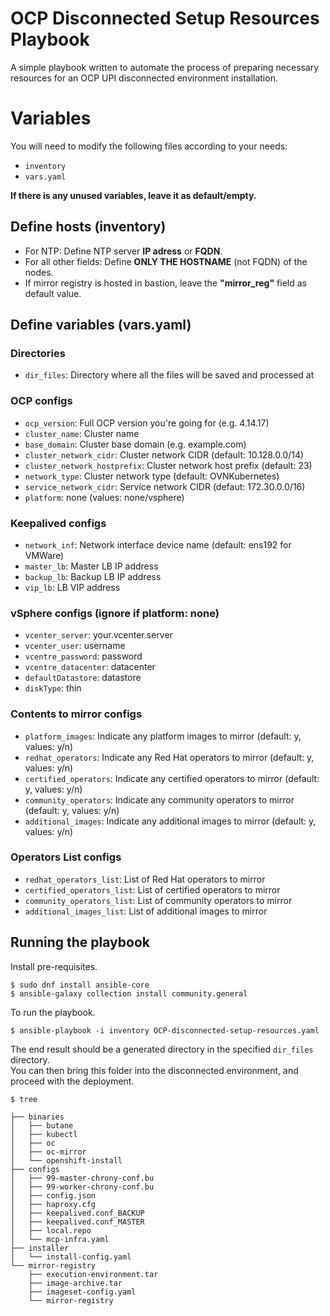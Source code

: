 # OCP Disconnected Setup Resources Playbook
A simple playbook written to automate the process of preparing necessary resources for an OCP UPI disconnected environment installation.

# Variables
You will need to modify the following files according to your needs:
- `inventory`
- `vars.yaml`

**If there is any unused variables, leave it as default/empty.**

## Define hosts (inventory)
- For NTP: Define NTP server **IP adress** or **FQDN**.
- For all other fields: Define **ONLY THE HOSTNAME** (not FQDN) of the nodes.
- If mirror registry is hosted in bastion, leave the **"mirror_reg"** field as default value.

## Define variables (vars.yaml)
### Directories
- `dir_files`: Directory where all the files will be saved and processed at

### OCP configs
- `ocp_version`: Full OCP version you're going for (e.g. 4.14.17)
- `cluster_name`: Cluster name
- `base_domain`: Cluster base domain (e.g. example.com)
- `cluster_network_cidr`: Cluster network CIDR (default: 10.128.0.0/14)
- `cluster_network_hostprefix`: Cluster network host prefix (default: 23)
- `network_type`: Cluster network type (default: OVNKubernetes)
- `service_network_cidr`: Service network CIDR (defaut: 172.30.0.0/16)
- `platform`: none (values: none/vsphere)

### Keepalived configs
- `network_inf`: Network interface device name (default: ens192 for VMWare)
- `master_lb`: Master LB IP address
- `backup_lb`: Backup LB IP address
- `vip_lb`: LB VIP address

### vSphere configs (ignore if platform: none)
- `vcenter_server`: your.vcenter.server
- `vcenter_user`: username
- `vcentre_password`: password
- `vcentre_datacenter`: datacenter
- `defaultDatastore`: datastore
- `diskType`: thin

### Contents to mirror configs
- `platform_images`: Indicate any platform images to mirror (default: y, values: y/n)
- `redhat_operators`: Indicate any Red Hat operators to mirror (default: y, values: y/n)
- `certified_operators`: Indicate any certified operators to mirror (default: y, values: y/n)
- `community_operators`: Indicate any community operators to mirror (default: y, values: y/n)
- `additional_images`: Indicate any additional images to mirror (default: y, values: y/n) 

### Operators List configs
- `redhat_operators_list`: List of Red Hat operators to mirror
- `certified_operators_list`: List of certified operators to mirror
- `community_operators_list`: List of community operators to mirror
- `additional_images_list`: List of additional images to mirror

## Running the playbook
Install pre-requisites.
```
$ sudo dnf install ansible-core
$ ansible-galaxy collection install community.general
```

To run the playbook.
```
$ ansible-playbook -i inventory OCP-disconnected-setup-resources.yaml
```

The end result should be a generated directory in the specified `dir_files` directory.  
You can then bring this folder into the disconnected environment, and proceed with the deployment.
```
$ tree

├── binaries
│   ├── butane
│   ├── kubectl
│   ├── oc
│   ├── oc-mirror
│   └── openshift-install
├── configs
│   ├── 99-master-chrony-conf.bu
│   ├── 99-worker-chrony-conf.bu
│   ├── config.json
│   ├── haproxy.cfg
│   ├── keepalived.conf_BACKUP
│   ├── keepalived.conf_MASTER
│   ├── local.repo
│   └── mcp-infra.yaml
├── installer
│   └── install-config.yaml
└── mirror-registry
    ├── execution-environment.tar
    ├── image-archive.tar
    ├── imageset-config.yaml
    └── mirror-registry
```